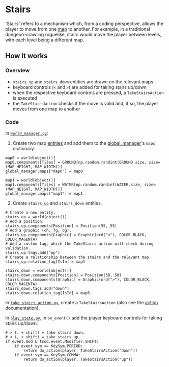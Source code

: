 # Stairs

'Stairs' refers to a mechanism which, from a coding perspective, allows the player to move from one [map](map.md) to another. For example, in a traditional dungeon-crawling roguelike, stairs would move the player between levels, with each level being a different map.


## How it works

### Overview

- `stairs_up` and `stairs_down` entities are drawn on the relevant maps
- keyboard controls (`<` and `>`) are added for taking stairs up/down
- when the respective keyboard controls are pressed, a `TakeStairsAction` is executed
- the `TakeStairsAction` checks if the move is valid and, if so, the player moves from one map to another

### Code

In [`world_manager.py`](/game/managers/world_manager.py):

1. Create two map [entities](ecs.md) and add them to the [global_manager](/game/managers/global_manager.py)'s `maps` dictionary.

```
map0 = world[object()]
map0.components[Tiles] = GROUND[np.random.randint(GROUND.size, size=(MAP_HEIGHT, MAP_WIDTH))]
global_manager.maps["map0"] = map0

map1 = world[object()]
map1.components[Tiles] = WATER[np.random.randint(WATER.size, size=(MAP_HEIGHT, MAP_WIDTH))]
global_manager.maps["map1"] = map1
```

2. Create `stairs_up` and `stairs_down` entities.

```
# Create a new entity.
stairs_up = world[object()]
# Add a position.
stairs_up.components[Position] = Position(55, 55)
# Add a graphic (ch, fg, bg).
stairs_up.components[Graphic] = Graphic(ord("<"), COLOR_BLACK, COLOR_MAGENTA)
# Add a custom tag, which the TakeStairs action will check during validation.
stairs_up.tags.add("up")
# Create a relationship between the stairs and the relevant map.
stairs_up.relation_tag[IsIn] = map1

stairs_down = world[object()]
stairs_down.components[Position] = Position(58, 58)
stairs_down.components[Graphic] = Graphic(ord(">"), COLOR_BLACK, COLOR_MAGENTA)
stairs_down.tags.add("down")
stairs_down.relation_tag[IsIn] = map0
```

In [`take_stairs_action.py`](/game/actions/take_stairs_action.py), create a `TakeStairsAction` (also see the [action](action.md) documentation).

In [`play_state.py`](/game/states/play_state.py), in `on_event()` add the player keyboard controls for taking stairs up/down.

```
# > (. + shift) = take stairs down.
# < (, + shift) = take stairs up.
if event.mod & tcod.event.Modifier.SHIFT:
    if event.sym == KeySym.PERIOD:
        return do_action(player, TakeStairsAction("down"))
    if event.sym == KeySym.COMMA:
        return do_action(player, TakeStairsAction("up"))
```
